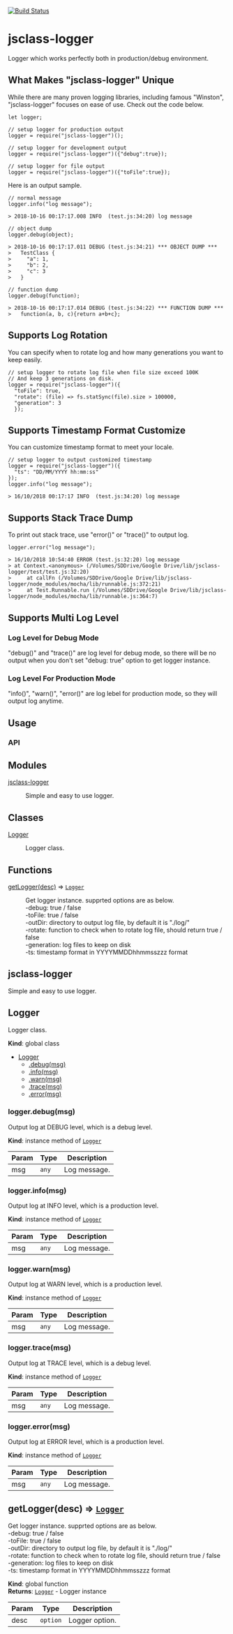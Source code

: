 [![Build Status](https://travis-ci.org/kojiy7214/jsclass-logger.svg?branch=master)](https://travis-ci.org/kojiy7214/jsclass-logger)

# jsclass-logger
Logger which works perfectly both in production/debug environment.

## What Makes "jsclass-logger" Unique
While there are many proven logging libraries, including famous "Winston",
"jsclass-logger" focuses on ease of use.
Check out the code below.

```
let logger;

// setup logger for production output
logger = require("jsclass-logger")();

// setup logger for development output
logger = require("jsclass-logger")({"debug":true});

// setup logger for file output
logger = require("jsclass-logger")({"toFile":true});
```  

Here is an output sample.
```
// normal message
logger.info("log message");

> 2018-10-16 00:17:17.008 INFO  (test.js:34:20) log message

// object dump
logger.debug(object);

> 2018-10-16 00:17:17.011 DEBUG (test.js:34:21) *** OBJECT DUMP ***
>   TestClass {
>     "a": 1,
>     "b": 2,
>     "c": 3
>   }

// function dump
logger.debug(function);

> 2018-10-16 00:17:17.014 DEBUG (test.js:34:22) *** FUNCTION DUMP ***
>   function(a, b, c){return a+b+c};
```

## Supports Log Rotation
You can specify when to rotate log and how many generations you want to keep
easily.

```
// setup logger to rotate log file when file size exceed 100K
// And keep 3 generations on disk.
logger = require("jsclass-logger")({
  "toFile": true,
  "rotate": (file) => fs.statSync(file).size > 100000,
  "generation": 3
  });
```

## Supports Timestamp Format Customize
You can customize timestamp format to meet your locale.

```
// setup logger to output customized timestamp
logger = require("jsclass-logger")({
  "ts": "DD/MM/YYYY hh:mm:ss"
});
logger.info("log message");

> 16/10/2018 00:17:17 INFO  (test.js:34:20) log message
```

## Supports Stack Trace Dump
To print out stack trace, use "error()" or "trace()" to output log.

```
logger.error("log message");

> 16/10/2018 10:54:40 ERROR (test.js:32:20) log message
> at Context.<anonymous> (/Volumes/SDDrive/Google Drive/lib/jsclass-logger/test/test.js:32:20)
>     at callFn (/Volumes/SDDrive/Google Drive/lib/jsclass-logger/node_modules/mocha/lib/runnable.js:372:21)
>     at Test.Runnable.run (/Volumes/SDDrive/Google Drive/lib/jsclass-logger/node_modules/mocha/lib/runnable.js:364:7)
```

## Supports Multi Log Level
### Log Level for Debug Mode
"debug()" and "trace()" are log level for debug mode, so there will be no output
when you don't set "debug: true" option to get logger instance.

### Log Level For  Production Mode
"info()", "warn()", "error()" are log lebel for production mode, so they will
output log anytime.

## Usage
### API
## Modules

<dl>
<dt><a href="#module_jsclass-logger">jsclass-logger</a></dt>
<dd><p>Simple and easy to use logger.</p>
</dd>
</dl>

## Classes

<dl>
<dt><a href="#Logger">Logger</a></dt>
<dd><p>Logger class.</p>
</dd>
</dl>

## Functions

<dl>
<dt><a href="#getLogger">getLogger(desc)</a> ⇒ <code><a href="#Logger">Logger</a></code></dt>
<dd><p>Get logger instance. supprted options are as below.<br>
-debug: true / false<br>
-toFile: true / false<br>
-outDir: directory to output log file, by default it is &quot;./log/&quot;<br>
-rotate: function to check when to rotate log file, should return true / false<br>
-generation: log files to keep on disk<br>
-ts: timestamp format in YYYYMMDDhhmmsszzz format<br></p>
</dd>
</dl>

<a name="module_jsclass-logger"></a>

## jsclass-logger
Simple and easy to use logger.

<a name="Logger"></a>

## Logger
Logger class.

**Kind**: global class  

* [Logger](#Logger)
    * [.debug(msg)](#Logger+debug)
    * [.info(msg)](#Logger+info)
    * [.warn(msg)](#Logger+warn)
    * [.trace(msg)](#Logger+trace)
    * [.error(msg)](#Logger+error)

<a name="Logger+debug"></a>

### logger.debug(msg)
Output log at DEBUG level, which is a debug level.

**Kind**: instance method of [<code>Logger</code>](#Logger)  

| Param | Type | Description |
| --- | --- | --- |
| msg | <code>any</code> | Log message. |

<a name="Logger+info"></a>

### logger.info(msg)
Output log at INFO level, which is a production level.

**Kind**: instance method of [<code>Logger</code>](#Logger)  

| Param | Type | Description |
| --- | --- | --- |
| msg | <code>any</code> | Log message. |

<a name="Logger+warn"></a>

### logger.warn(msg)
Output log at WARN level, which is a production level.

**Kind**: instance method of [<code>Logger</code>](#Logger)  

| Param | Type | Description |
| --- | --- | --- |
| msg | <code>any</code> | Log message. |

<a name="Logger+trace"></a>

### logger.trace(msg)
Output log at TRACE level, which is a debug level.

**Kind**: instance method of [<code>Logger</code>](#Logger)  

| Param | Type | Description |
| --- | --- | --- |
| msg | <code>any</code> | Log message. |

<a name="Logger+error"></a>

### logger.error(msg)
Output log at ERROR level, which is a production level.

**Kind**: instance method of [<code>Logger</code>](#Logger)  

| Param | Type | Description |
| --- | --- | --- |
| msg | <code>any</code> | Log message. |

<a name="getLogger"></a>

## getLogger(desc) ⇒ [<code>Logger</code>](#Logger)
Get logger instance. supprted options are as below.<br>
-debug: true / false<br>
-toFile: true / false<br>
-outDir: directory to output log file, by default it is "./log/"<br>
-rotate: function to check when to rotate log file, should return true / false<br>
-generation: log files to keep on disk<br>
-ts: timestamp format in YYYYMMDDhhmmsszzz format<br>

**Kind**: global function  
**Returns**: [<code>Logger</code>](#Logger) - Logger instance  

| Param | Type | Description |
| --- | --- | --- |
| desc | <code>option</code> | Logger option. |

